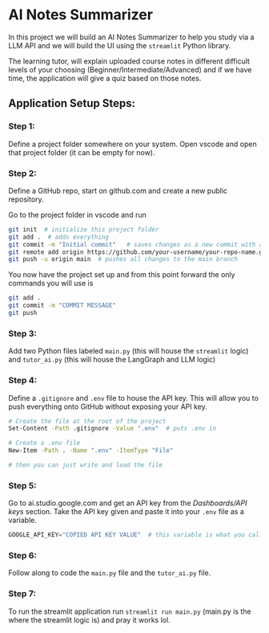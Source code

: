 # AI Notes Summarizer
In this project we will build an AI Notes Summarizer to help you study via a LLM API and we will build the UI using the `streamlit` Python library.

The learning tutor, will explain uploaded course notes in different difficult levels of your choosing (Beginner/Intermediate/Advanced) and if we have time, the application will give a quiz based on those notes.

## Application Setup Steps:
### Step 1:
Define a project folder somewhere on your system. Open vscode and open that project folder (it can be empty for now).

### Step 2: 
Define a GitHub repo, start on github.com and create a new public repository. 

Go to the project folder in vscode and run

```bash
git init  # initialize this project folder
git add .  # adds everything
git commit -m "Initial commit"   # saves changes as a new commit with a description
git remote add origin https://github.com/your-username/your-repo-name.git  # connect the remote repository
git push -u origin main  # pushes all changes to the main branch
```
You now have the project set up and from this point forward the only commands you will use is
```bash
git add .
git commit -m "COMMIT MESSAGE"
git push
```

### Step 3: 
Add two Python files labeled `main.py` (this will house the `streamlit` logic) and `tutor_ai.py` (this will house the LangGraph and LLM logic)

### Step 4: 
Define a `.gitignore` and `.env` file to house the API key. This will allow you to push everything onto GitHub without exposing your API key.

```bash
# Create the file at the root of the project
Set-Content -Path .gitignore -Value ".env"  # puts .env in 

# Create a .env file
New-Item -Path . -Name ".env" -ItemType "File"

# then you can just write and load the file
```

### Step 5: 
Go to ai.studio.google.com and get an API key from the *Dashboards/API keys* section. Take the API key given and paste it into your `.env` file as a variable.

```python
GOOGLE_API_KEY="COPIED API KEY VALUE"  # this variable is what you call
```

### Step 6:
Follow along to code the `main.py` file and the `tutor_ai.py` file.

### Step 7:
To run the streamlit application run `streamlit run main.py` (main.py is the where the streamlit logic is) and pray it works lol.